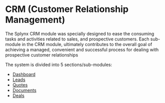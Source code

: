 CRM (Customer Relationship Management)
=========

The Splynx CRM module was specially designed to ease the consuming tasks and activities related to sales, and prospective customers. Each sub-module in the CRM module, ultimately contributes to the overall goal of achieving a managed, convenient and successful process for dealing with prospective customer relationships

The system is divided into 5 sections/sub-modules:

* [Dashboard](dashboard/dashboard.md)
* [Leads](leads/leads.md)
* [Quotes](quotes/quotes.md)
* [Documents](documents/documents.md)
* [Deals](deals/deals.md)
